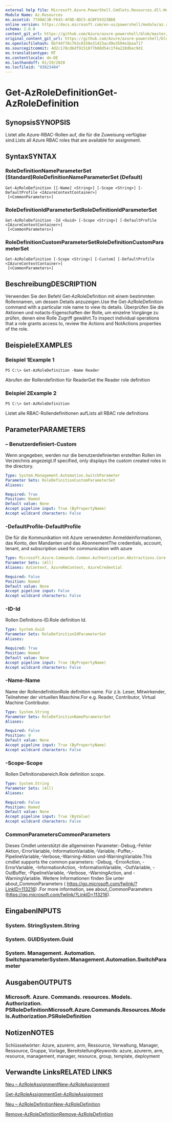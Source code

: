 ```yaml
---
external help file: Microsoft.Azure.PowerShell.Cmdlets.Resources.dll-Help.xml
Module Name: Az.Resources
ms.assetid: 7740AC3B-F643-4F8D-8DC5-ACBF59323BD8
online version: https://docs.microsoft.com/en-us/powershell/module/az.resources/get-azroledefinition
schema: 2.0.0
content_git_url: https://github.com/Azure/azure-powershell/blob/master/src/Resources/Resources/help/Get-AzRoleDefinition.md
original_content_git_url: https://github.com/Azure/azure-powershell/blob/master/src/Resources/Resources/help/Get-AzRoleDefinition.md
ms.openlocfilehash: 6bf44f78c763c0150e31423acd9e3594e1baa717
ms.sourcegitcommit: 4d2c178cd6df9151877b08d54c1f4a228dbec9d1
ms.translationtype: MT
ms.contentlocale: de-DE
ms.lasthandoff: 01/29/2020
ms.locfileid: "93823484"
---
```

# <span data-ttu-id="be5ba-101">Get-AzRoleDefinition</span><span class="sxs-lookup"><span data-stu-id="be5ba-101">Get-AzRoleDefinition</span></span>

## <span data-ttu-id="be5ba-102">Synopsis</span><span class="sxs-lookup"><span data-stu-id="be5ba-102">SYNOPSIS</span></span>
<span data-ttu-id="be5ba-103">Listet alle Azure-RBAC-Rollen auf, die für die Zuweisung verfügbar sind.</span><span class="sxs-lookup"><span data-stu-id="be5ba-103">Lists all Azure RBAC roles that are available for assignment.</span></span>

## <span data-ttu-id="be5ba-104">Syntax</span><span class="sxs-lookup"><span data-stu-id="be5ba-104">SYNTAX</span></span>

### <span data-ttu-id="be5ba-105">RoleDefinitionNameParameterSet (Standard)</span><span class="sxs-lookup"><span data-stu-id="be5ba-105">RoleDefinitionNameParameterSet (Default)</span></span>
```
Get-AzRoleDefinition [[-Name] <String>] [-Scope <String>] [-DefaultProfile <IAzureContextContainer>]
 [<CommonParameters>]
```

### <span data-ttu-id="be5ba-106">RoleDefinitionIdParameterSet</span><span class="sxs-lookup"><span data-stu-id="be5ba-106">RoleDefinitionIdParameterSet</span></span>
```
Get-AzRoleDefinition -Id <Guid> [-Scope <String>] [-DefaultProfile <IAzureContextContainer>]
 [<CommonParameters>]
```

### <span data-ttu-id="be5ba-107">RoleDefinitionCustomParameterSet</span><span class="sxs-lookup"><span data-stu-id="be5ba-107">RoleDefinitionCustomParameterSet</span></span>
```
Get-AzRoleDefinition [-Scope <String>] [-Custom] [-DefaultProfile <IAzureContextContainer>]
 [<CommonParameters>]
```

## <span data-ttu-id="be5ba-108">Beschreibung</span><span class="sxs-lookup"><span data-stu-id="be5ba-108">DESCRIPTION</span></span>
<span data-ttu-id="be5ba-109">Verwenden Sie den Befehl Get-AzRoleDefinition mit einem bestimmten Rollennamen, um dessen Details anzuzeigen.</span><span class="sxs-lookup"><span data-stu-id="be5ba-109">Use the Get-AzRoleDefinition command with a particular role name to view its details.</span></span>
<span data-ttu-id="be5ba-110">Überprüfen Sie die Aktionen und notacts-Eigenschaften der Rolle, um einzelne Vorgänge zu prüfen, denen eine Rolle Zugriff gewährt.</span><span class="sxs-lookup"><span data-stu-id="be5ba-110">To inspect individual operations that a role grants access to, review the Actions and NotActions properties of the role.</span></span>

## <span data-ttu-id="be5ba-111">Beispiele</span><span class="sxs-lookup"><span data-stu-id="be5ba-111">EXAMPLES</span></span>

### <span data-ttu-id="be5ba-112">Beispiel 1</span><span class="sxs-lookup"><span data-stu-id="be5ba-112">Example 1</span></span>
```
PS C:\> Get-AzRoleDefinition -Name Reader
```

<span data-ttu-id="be5ba-113">Abrufen der Rollendefinition für Reader</span><span class="sxs-lookup"><span data-stu-id="be5ba-113">Get the Reader role definition</span></span>

### <span data-ttu-id="be5ba-114">Beispiel 2</span><span class="sxs-lookup"><span data-stu-id="be5ba-114">Example 2</span></span>
```
PS C:\> Get-AzRoleDefinition
```

<span data-ttu-id="be5ba-115">Listet alle RBAC-Rollendefinitionen auf</span><span class="sxs-lookup"><span data-stu-id="be5ba-115">Lists all RBAC role definitions</span></span>

## <span data-ttu-id="be5ba-116">Parameter</span><span class="sxs-lookup"><span data-stu-id="be5ba-116">PARAMETERS</span></span>

### <span data-ttu-id="be5ba-117">– Benutzerdefiniert</span><span class="sxs-lookup"><span data-stu-id="be5ba-117">-Custom</span></span>
<span data-ttu-id="be5ba-118">Wenn angegeben, werden nur die benutzerdefinierten erstellten Rollen im Verzeichnis angezeigt.</span><span class="sxs-lookup"><span data-stu-id="be5ba-118">If specified, only displays the custom created roles in the directory.</span></span>

```yaml
Type: System.Management.Automation.SwitchParameter
Parameter Sets: RoleDefinitionCustomParameterSet
Aliases:

Required: True
Position: Named
Default value: None
Accept pipeline input: True (ByPropertyName)
Accept wildcard characters: False
```

### <span data-ttu-id="be5ba-119">-DefaultProfile</span><span class="sxs-lookup"><span data-stu-id="be5ba-119">-DefaultProfile</span></span>
<span data-ttu-id="be5ba-120">Die für die Kommunikation mit Azure verwendeten Anmeldeinformationen, das Konto, den Mandanten und das Abonnement</span><span class="sxs-lookup"><span data-stu-id="be5ba-120">The credentials, account, tenant, and subscription used for communication with azure</span></span>

```yaml
Type: Microsoft.Azure.Commands.Common.Authentication.Abstractions.Core.IAzureContextContainer
Parameter Sets: (All)
Aliases: AzContext, AzureRmContext, AzureCredential

Required: False
Position: Named
Default value: None
Accept pipeline input: False
Accept wildcard characters: False
```

### <span data-ttu-id="be5ba-121">-ID</span><span class="sxs-lookup"><span data-stu-id="be5ba-121">-Id</span></span>
<span data-ttu-id="be5ba-122">Rollen Definitions-ID.</span><span class="sxs-lookup"><span data-stu-id="be5ba-122">Role definition Id.</span></span>

```yaml
Type: System.Guid
Parameter Sets: RoleDefinitionIdParameterSet
Aliases:

Required: True
Position: Named
Default value: None
Accept pipeline input: True (ByPropertyName)
Accept wildcard characters: False
```

### <span data-ttu-id="be5ba-123">-Name</span><span class="sxs-lookup"><span data-stu-id="be5ba-123">-Name</span></span>
<span data-ttu-id="be5ba-124">Name der Rollendefinition</span><span class="sxs-lookup"><span data-stu-id="be5ba-124">Role definition name.</span></span>
<span data-ttu-id="be5ba-125">Für z.b. Leser, Mitwirkender, Teilnehmer der virtuellen Maschine.</span><span class="sxs-lookup"><span data-stu-id="be5ba-125">For e.g. Reader, Contributor, Virtual Machine Contributor.</span></span>

```yaml
Type: System.String
Parameter Sets: RoleDefinitionNameParameterSet
Aliases:

Required: False
Position: 0
Default value: None
Accept pipeline input: True (ByPropertyName)
Accept wildcard characters: False
```

### <span data-ttu-id="be5ba-126">-Scope</span><span class="sxs-lookup"><span data-stu-id="be5ba-126">-Scope</span></span>
<span data-ttu-id="be5ba-127">Rollen Definitionsbereich.</span><span class="sxs-lookup"><span data-stu-id="be5ba-127">Role definition scope.</span></span>

```yaml
Type: System.String
Parameter Sets: (All)
Aliases:

Required: False
Position: Named
Default value: None
Accept pipeline input: True (ByValue)
Accept wildcard characters: False
```

### <span data-ttu-id="be5ba-128">CommonParameters</span><span class="sxs-lookup"><span data-stu-id="be5ba-128">CommonParameters</span></span>
<span data-ttu-id="be5ba-129">Dieses Cmdlet unterstützt die allgemeinen Parameter:-Debug,-Fehler Aktion,-ErrorVariable,-InformationVariable,-Variable,-Puffer,-PipelineVariable,-Verbose,-Warning-Aktion und-WarningVariable.</span><span class="sxs-lookup"><span data-stu-id="be5ba-129">This cmdlet supports the common parameters: -Debug, -ErrorAction, -ErrorVariable, -InformationAction, -InformationVariable, -OutVariable, -OutBuffer, -PipelineVariable, -Verbose, -WarningAction, and -WarningVariable.</span></span> <span data-ttu-id="be5ba-130">Weitere Informationen finden Sie unter about_CommonParameters ( https://go.microsoft.com/fwlink/?LinkID=113216) .</span><span class="sxs-lookup"><span data-stu-id="be5ba-130">For more information, see about_CommonParameters (https://go.microsoft.com/fwlink/?LinkID=113216).</span></span>

## <span data-ttu-id="be5ba-131">Eingaben</span><span class="sxs-lookup"><span data-stu-id="be5ba-131">INPUTS</span></span>

### <span data-ttu-id="be5ba-132">System. String</span><span class="sxs-lookup"><span data-stu-id="be5ba-132">System.String</span></span>

### <span data-ttu-id="be5ba-133">System. GUID</span><span class="sxs-lookup"><span data-stu-id="be5ba-133">System.Guid</span></span>

### <span data-ttu-id="be5ba-134">System. Management. Automation. Switchparameter</span><span class="sxs-lookup"><span data-stu-id="be5ba-134">System.Management.Automation.SwitchParameter</span></span>

## <span data-ttu-id="be5ba-135">Ausgaben</span><span class="sxs-lookup"><span data-stu-id="be5ba-135">OUTPUTS</span></span>

### <span data-ttu-id="be5ba-136">Microsoft. Azure. Commands. resources. Models. Authorization. PSRoleDefinition</span><span class="sxs-lookup"><span data-stu-id="be5ba-136">Microsoft.Azure.Commands.Resources.Models.Authorization.PSRoleDefinition</span></span>

## <span data-ttu-id="be5ba-137">Notizen</span><span class="sxs-lookup"><span data-stu-id="be5ba-137">NOTES</span></span>
<span data-ttu-id="be5ba-138">Schlüsselwörter: Azure, azurerm, arm, Ressource, Verwaltung, Manager, Ressource, Gruppe, Vorlage, Bereitstellung</span><span class="sxs-lookup"><span data-stu-id="be5ba-138">Keywords: azure, azurerm, arm, resource, management, manager, resource, group, template, deployment</span></span>

## <span data-ttu-id="be5ba-139">Verwandte Links</span><span class="sxs-lookup"><span data-stu-id="be5ba-139">RELATED LINKS</span></span>

[<span data-ttu-id="be5ba-140">Neu – AzRoleAssignment</span><span class="sxs-lookup"><span data-stu-id="be5ba-140">New-AzRoleAssignment</span></span>](./New-AzRoleAssignment.md)

[<span data-ttu-id="be5ba-141">Get-AzRoleAssignment</span><span class="sxs-lookup"><span data-stu-id="be5ba-141">Get-AzRoleAssignment</span></span>](./Get-AzRoleAssignment.md)

[<span data-ttu-id="be5ba-142">Neu – AzRoleDefinition</span><span class="sxs-lookup"><span data-stu-id="be5ba-142">New-AzRoleDefinition</span></span>](./New-AzRoleDefinition.md)

[<span data-ttu-id="be5ba-143">Remove-AzRoleDefinition</span><span class="sxs-lookup"><span data-stu-id="be5ba-143">Remove-AzRoleDefinition</span></span>](./Remove-AzRoleDefinition.md)

